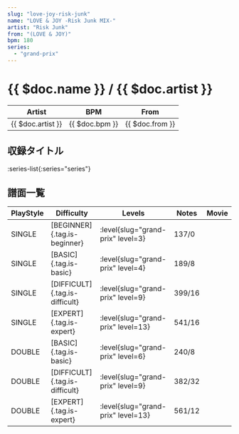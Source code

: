 ```yaml
---
slug: "love-joy-risk-junk"
name: "LOVE & JOY -Risk Junk MIX-"
artist: "Risk Junk"
from: "(LOVE & JOY)"
bpm: 180
series:
  - "grand-prix"
---
```


# {{ $doc.name }} / {{ $doc.artist }}

|Artist|BPM|From|
|------|---|----|
|{{ $doc.artist }}|{{ $doc.bpm }}|{{ $doc.from }}|

## 収録タイトル

:series-list{:series="series"}

## 譜面一覧

|PlayStyle|Difficulty|Levels|Notes|Movie|
|---------|----------|------|-----|-----|
|SINGLE|[BEGINNER]{.tag.is-beginner}|<div class="field is-grouped is-grouped-multiline"> :level{slug="grand-prix" level=3}</div>|137/0||
|SINGLE|[BASIC]{.tag.is-basic}|<div class="field is-grouped is-grouped-multiline"> :level{slug="grand-prix" level=4}</div>|189/8||
|SINGLE|[DIFFICULT]{.tag.is-difficult}|<div class="field is-grouped is-grouped-multiline"> :level{slug="grand-prix" level=9}</div>|399/16||
|SINGLE|[EXPERT]{.tag.is-expert}|<div class="field is-grouped is-grouped-multiline"> :level{slug="grand-prix" level=13}</div>|541/16||
|DOUBLE|[BASIC]{.tag.is-basic}|<div class="field is-grouped is-grouped-multiline"> :level{slug="grand-prix" level=6}</div>|240/8||
|DOUBLE|[DIFFICULT]{.tag.is-difficult}|<div class="field is-grouped is-grouped-multiline"> :level{slug="grand-prix" level=9}</div>|382/32||
|DOUBLE|[EXPERT]{.tag.is-expert}|<div class="field is-grouped is-grouped-multiline"> :level{slug="grand-prix" level=13}</div>|561/12||
